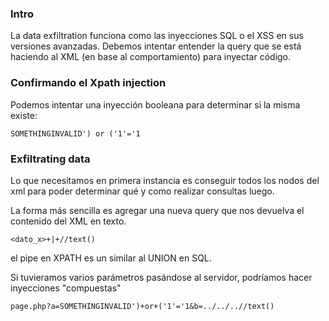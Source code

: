 ### Intro

La data exfiltration funciona como las inyecciones SQL o el XSS en sus versiones avanzadas. Debemos intentar entender la query que se está haciendo al XML (en base al comportamiento) para inyectar código.

### Confirmando el Xpath injection

Podemos intentar una inyección booleana para determinar si la misma existe:

    SOMETHINGINVALID') or ('1'='1

### Exfiltrating data

Lo que necesitamos en primera instancia es conseguir todos los nodos del xml para poder determinar qué y como realizar consultas luego.

La forma más sencilla es agregar una nueva query que nos devuelva el contenido del XML en texto.

    <dato_x>+|+//text()

el pipe en XPATH es un similar al UNION en SQL.

Si tuvieramos varios parámetros pasándose al servidor, podríamos hacer inyecciones "compuestas"

    page.php?a=SOMETHINGINVALID')+or+('1'='1&b=../../..//text()

